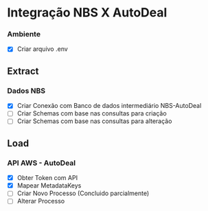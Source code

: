 # Integração NBS X AutoDeal

### Ambiente
- [x] Criar arquivo .env
## Extract 

### Dados NBS
- [x] Criar Conexão com Banco de dados intermediário NBS-AutoDeal
- [ ] Criar Schemas com base nas consultas para criação
- [ ] Criar Schemas com base nas consultas para alteração

## Load
### API AWS - AutoDeal
- [x] Obter Token com API 
- [x] Mapear MetadataKeys
- [ ] Criar Novo Processo (Concluido parcialmente)
- [ ] Alterar Processo
